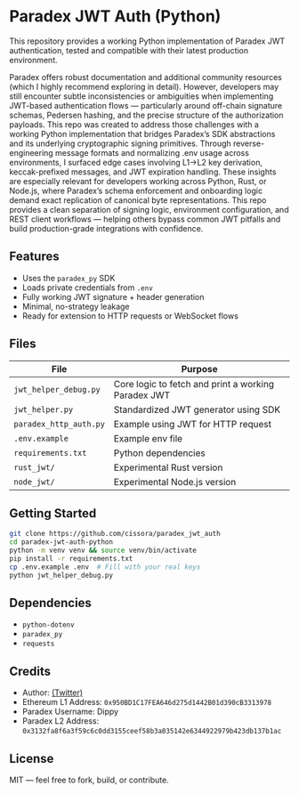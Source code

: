 
# Paradex JWT Auth (Python)

This repository provides a working Python implementation of Paradex JWT authentication, tested and compatible with their latest production environment.

Paradex offers robust documentation and additional community resources (which I highly recommend exploring in detail). However, developers may still encounter subtle inconsistencies or ambiguities when implementing JWT-based authentication flows — particularly around off-chain signature schemas, Pedersen hashing, and the precise structure of the authorization payloads. This repo was created to address those challenges with a working Python implementation that bridges Paradex’s SDK abstractions and its underlying cryptographic signing primitives. Through reverse-engineering message formats and normalizing .env usage across environments, I surfaced edge cases involving L1→L2 key derivation, keccak-prefixed messages, and JWT expiration handling. These insights are especially relevant for developers working across Python, Rust, or Node.js, where Paradex’s schema enforcement and onboarding logic demand exact replication of canonical byte representations. This repo provides a clean separation of signing logic, environment configuration, and REST client workflows — helping others bypass common JWT pitfalls and build production-grade integrations with confidence.

## Features

- Uses the `paradex_py` SDK
- Loads private credentials from `.env`
- Fully working JWT signature + header generation
- Minimal, no-strategy leakage
- Ready for extension to HTTP requests or WebSocket flows

## Files

| File | Purpose |
|------|---------|
| `jwt_helper_debug.py` | Core logic to fetch and print a working Paradex JWT |
| `jwt_helper.py` | Standardized JWT generator using SDK |
| `paradex_http_auth.py` | Example using JWT for HTTP request |
| `.env.example` | Example env file |
| `requirements.txt` | Python dependencies |
| `rust_jwt/` | Experimental Rust version |
| `node_jwt/` | Experimental Node.js version |

## Getting Started

```bash
git clone https://github.com/cissora/paradex_jwt_auth
cd paradex-jwt-auth-python
python -m venv venv && source venv/bin/activate
pip install -r requirements.txt
cp .env.example .env  # Fill with your real keys
python jwt_helper_debug.py
```

## Dependencies

- `python-dotenv`
- `paradex_py`
- `requests`

## Credits

- Author: [(Twitter)](https://x.com/cissora)
- Ethereum L1 Address: `0x950BD1C17FEA646d275d1442B01d390cB3313978`
- Paradex Username: Dippy
- Paradex L2 Address: `0x3132fa8f6a3f59c6c0dd3155ceef58b3a035142e6344922979b423db137b1ac`

## License

MIT — feel free to fork, build, or contribute.
